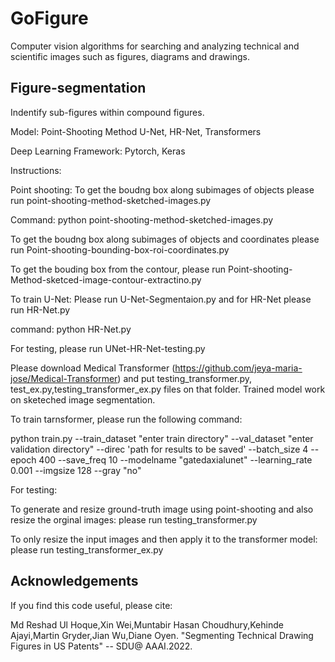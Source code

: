 # GoFigure
Computer vision algorithms for searching and analyzing technical and scientific images such as figures, diagrams and drawings.

## Figure-segmentation
Indentify sub-figures within compound figures.

Model: Point-Shooting Method U-Net, HR-Net, Transformers

Deep Learning Framework: Pytorch, Keras

Instructions:

Point shooting: To get the boudng box along subimages of objects please run point-shooting-method-sketched-images.py

Command: python point-shooting-method-sketched-images.py

To get the boudng box along subimages of objects and coordinates please run Point-shooting-bounding-box-roi-coordinates.py

To get the bouding box from the contour, please run Point-shooting-Method-sketced-image-contour-extractino.py

To train U-Net: Please run U-Net-Segmentaion.py and for HR-Net please run HR-Net.py

command: python HR-Net.py

For testing, please run UNet-HR-Net-testing.py

Please download Medical Transformer (https://github.com/jeya-maria-jose/Medical-Transformer) and put testing_transformer.py, test_ex.py,testing_transformer_ex.py files on that folder. Trained model work on sketeched image segmentation.

To train tarnsformer, please run the following command:

python train.py --train_dataset "enter train directory" --val_dataset "enter validation directory" --direc 'path for results to be saved' --batch_size 4 --epoch 400 --save_freq 10 --modelname "gatedaxialunet" --learning_rate 0.001 --imgsize 128 --gray "no"

For testing:

To generate and resize ground-truth image using point-shooting and also resize the orginal images:
please run testing_transformer.py

To only resize the input images and then apply it to the transformer model:
please run testing_transformer_ex.py

## Acknowledgements

If you find this code useful, please cite:

Md Reshad Ul Hoque,Xin Wei,Muntabir Hasan Choudhury,Kehinde Ajayi,Martin Gryder,Jian Wu,Diane Oyen. "Segmenting Technical Drawing Figures in US Patents" -- SDU@ AAAI.2022.

